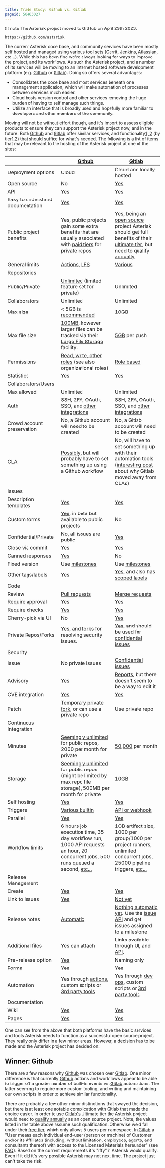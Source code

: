 ```yaml
---
title: Trade Study: Github vs. Gitlab
pageid: 50463027
---
```


!!! note 
    The Asterisk project moved to GitHub on April 29th 2023.

    https://github.com/asterisk

[//]: # (end-note)

The current Asterisk code base, and community services have been mostly self hosted and managed using various tool sets (Gerrit, Jenkins, Atlassian, etc...). While this has been fine we're always looking for ways to improve the project, and its workflows. As such the Asterisk project, and a number of its services will be moving to an internet hosted software development platform (e.g. [Github](https://github.com/) or [Gitlab](https://gitlab.com/)). Doing so offers several advantages:

* Consolidates the code base and most services beneath one management application, which will make automation of processes between services much easier.
* Cloud hosts version control and other services removing the huge burden of having to self manage such things.
* Utilize an interface that is broadly used and hopefully more familiar to developers and other members of the community.

Moving will not be without effort though, and it's import to assess eligible products to ensure they can support the Asterisk project now, and in the future. Both [Github](https://github.com/) and [Gitlab](https://gitlab.com/) offer similar services, and functionality[1](https://github.com/features) ,[2](https://about.gitlab.com/features/) (by tier[1](https://docs.github.com/en/get-started/learning-about-github/githubs-products),[2](https://about.gitlab.com/features/by-paid-tier/)) that should suffice for what's needed. The following is a list of items that may be relevant to the hosting of the Asterisk project at one of the sites:

|  | [Github](https://github.com/) | [Gitlab](https://gitlab.com/) |
| --- | --- | --- |
| Deployment options | Cloud | Cloud and locally hosted |
| Open source | No | [Yes](https://gitlab.com/gitlab-org/gitlab) |
| API | [Yes](https://docs.github.com/en/rest) | [Yes](https://docs.gitlab.com/ee/api/) |
| Easy to understand documentation | [Yes](https://docs.github.com/en) | [Yes](https://docs.gitlab.com/) |
| Public project benefits | Yes, public projects gain some extra benefits that are usually associated with [paid tiers](https://github.com/pricing) for private repos | Yes, being an [open source project](https://about.gitlab.com/solutions/open-source/) Asterisk should get full benefits of their [ultimate tier](https://about.gitlab.com/pricing/), but need to [qualify annually](https://about.gitlab.com/solutions/open-source/join/) |
| General limits | [Actions](https://docs.github.com/en/actions/learn-github-actions/usage-limits-billing-and-administration), [LFS](https://docs.github.com/en/repositories/working-with-files/managing-large-files/about-large-files-on-github) | [Various](https://docs.gitlab.com/ee/user/gitlab_com/index.html) |
| Repositories |  |  |
| Public/Private | [Unlimited](https://docs.github.com/en/repositories/creating-and-managing-repositories/about-repositories) (limited feature set for private) | Unlimited |
| Collaborators | Unlimited | Unlimited |
| Max size | < 5GB is [recommended](https://docs.github.com/en/repositories/working-with-files/managing-large-files/about-large-files-on-github) | [10GB](https://docs.gitlab.com/ee/user/gitlab_com/index.html#repository-size-limit) |
| Max file size | [100MB](https://docs.github.com/en/repositories/working-with-files/managing-large-files/about-large-files-on-github), however larger files can be tracked via their [Large File Storage](https://docs.github.com/en/repositories/working-with-files/managing-large-files/about-git-large-file-storage) facility. | [5GB](https://docs.gitlab.com/ee/user/gitlab_com/index.html#repository-size-limit) per push |
| Permissions | [Read, write, other roles](https://docs.github.com/en/organizations/managing-access-to-your-organizations-repositories/repository-roles-for-an-organization) (see also [organizational roles](https://docs.github.com/en/organizations/managing-peoples-access-to-your-organization-with-roles/roles-in-an-organization)) | [Role based](https://docs.gitlab.com/ee/user/permissions.html) |
| Statistics | [Yes](https://docs.github.com/en/repositories/viewing-activity-and-data-for-your-repository/viewing-a-summary-of-repository-activity) | [Yes](https://docs.gitlab.com/ee/user/analytics/repository_analytics.html) |
| Collaborators/Users |  |  |
| Max allowed | Unlimited | Unlimited |
| Auth | SSH, 2FA, OAuth, SSO, and [other integrations](https://docs.github.com/en/authentication) | SSH, 2FA, OAuth, SSO, and [other integrations](https://docs.gitlab.com/ee/topics/authentication/) |
| Crowd account preservation | No, a Github account will need to be created | No, a Gitlab account will need to be created |
| CLA | [Possibly](https://github.com/cla-assistant/cla-assistant), but will probably have to set something up using a Github workflow | No, will have to set something up with their automation tools ([interesting post](https://stackoverflow.com/questions/54132483/how-to-ask-for-cla-signature-in-merge-requests-on-gitlab) about why Gitlab moved away from CLAs) |
| Issues |  |  |
| Description templates | [Yes](https://docs.github.com/en/communities/using-templates-to-encourage-useful-issues-and-pull-requests/configuring-issue-templates-for-your-repository) | [Yes](https://docs.gitlab.com/ee/user/project/issues/index.html) |
| Custom forms | [Yes](https://docs.github.com/en/communities/using-templates-to-encourage-useful-issues-and-pull-requests/configuring-issue-templates-for-your-repository#creating-issue-forms), in beta but available to public projects | No |
| Confidential/Private | No, all issues are public | [Yes](https://docs.gitlab.com/ee/user/project/issues/confidential_issues.html) |
| Close via commit | [Yes](https://docs.github.com/en/issues/tracking-your-work-with-issues/linking-a-pull-request-to-an-issue#linking-a-pull-request-to-an-issue-using-a-keyword) | [Yes](https://docs.gitlab.com/ee/user/project/issues/managing_issues.html#closing-issues-automatically) |
| Canned responses | [Yes](https://docs.github.com/en/get-started/writing-on-github/working-with-saved-replies) | No |
| Fixed version | Use [milestones](https://docs.github.com/en/issues/using-labels-and-milestones-to-track-work/about-milestones) | Use [milestones](https://docs.gitlab.com/ee/user/project/milestones/) |
| Other tags/labels | [Yes](https://docs.github.com/en/issues/using-labels-and-milestones-to-track-work/managing-labels) | [Yes](https://docs.gitlab.com/ee/user/project/labels.html), and also has [scoped labels](https://docs.gitlab.com/ee/user/project/labels.html#scoped-labels) |
| Code |  |  |
| Review | [Pull requests](https://docs.github.com/en/pull-requests/collaborating-with-pull-requests/proposing-changes-to-your-work-with-pull-requests/about-pull-requests) | [Merge requests](https://docs.gitlab.com/ee/user/project/merge_requests/) |
| Require approval | [Yes](https://docs.github.com/en/repositories/configuring-branches-and-merges-in-your-repository/defining-the-mergeability-of-pull-requests/about-protected-branches) | [Yes](https://docs.gitlab.com/ee/user/project/merge_requests/approvals/) |
| Require checks | [Yes](https://docs.github.com/en/repositories/configuring-branches-and-merges-in-your-repository/defining-the-mergeability-of-pull-requests/troubleshooting-required-status-checks) | [Yes](https://docs.gitlab.com/ee/user/project/merge_requests/merge_when_pipeline_succeeds.html) |
| Cherry-pick via UI | No | [Yes](https://docs.gitlab.com/ee/user/project/merge_requests/cherry_pick_changes.html) |
| Private Repos/Forks | [Yes](https://docs.github.com/en/repositories/managing-your-repositorys-settings-and-features/managing-repository-settings/setting-repository-visibility), and [forks](https://docs.github.com/en/code-security/repository-security-advisories/collaborating-in-a-temporary-private-fork-to-resolve-a-repository-security-vulnerability) for resolving security issues. | [Yes](https://docs.gitlab.com/ee/user/project/repository/forking_workflow.html), and should be used for [confidential issues](https://docs.gitlab.com/ee/user/project/merge_requests/confidential.html) |
| Security |  |  |
| Issue | No private issues | [Confidential issues](https://docs.gitlab.com/ee/user/project/issues/confidential_issues.html) |
| Advisory | [Yes](https://docs.github.com/en/code-security/repository-security-advisories/about-github-security-advisories-for-repositories) | [Reports](https://docs.gitlab.com/ee/user/application_security/vulnerability_report/#manually-add-a-vulnerability-finding), but there doesn't seem to be a way to edit it |
| CVE integration | [Yes](https://docs.github.com/en/code-security/repository-security-advisories/publishing-a-repository-security-advisory#requesting-a-cve-identification-number-optional) | [Yes](https://docs.gitlab.com/ee/user/application_security/cve_id_request.html) |
| Patch | [Temporary private fork](https://docs.github.com/en/code-security/repository-security-advisories/collaborating-in-a-temporary-private-fork-to-resolve-a-repository-security-vulnerability), or can use a private repo | Use private repo |
| Continuous Integration |  |  |
| Minutes | [Seemingly unlimited](https://docs.github.com/en/billing/managing-billing-for-github-actions/about-billing-for-github-actions) for public repos, 2000 per month for private | [50,000](https://about.gitlab.com/pricing/) per month |
| Storage | [Seemingly unlimited](https://docs.github.com/en/billing/managing-billing-for-github-actions/about-billing-for-github-actions) for public repos (might be limited by max repo file storage), 500MB per month for private | [10GB](https://docs.gitlab.com/ee/user/usage_quotas.html) |
| Self hosting | [Yes](https://docs.github.com/en/actions/hosting-your-own-runners/about-self-hosted-runners) | [Yes](https://docs.gitlab.com/runner/) |
| Triggers | [Various builtin](https://docs.github.com/en/actions/using-workflows/events-that-trigger-workflows) | [API or webhook](https://docs.gitlab.com/ee/ci/triggers/) |
| Parallel | [Yes](https://docs.github.com/en/actions/using-workflows/workflow-syntax-for-github-actions) | [Yes](https://docs.gitlab.com/ee/ci/pipelines/) |
| Workflow limits | 6 hours job execution time, 35 day workflow run, 1000 API requests an hour, 20 concurrent jobs, 500 runs queued a second, [etc...](https://docs.github.com/en/actions/learn-github-actions/usage-limits-billing-and-administration) | 1GB artifact size, 1000 per group/1000 per project runners, unlimited concurrent jobs, 25000 pipeline triggers, [etc...](https://docs.gitlab.com/ee/user/gitlab_com/index.html#gitlab-cicd) |
| Release Management |  |  |
| Create | [Yes](https://docs.github.com/en/repositories/releasing-projects-on-github/about-releases) | [Yes](https://docs.gitlab.com/ee/user/project/releases/) |
| Link to issues | [Yes](https://docs.github.com/en/repositories/releasing-projects-on-github/linking-to-releases) | [Not yet](https://gitlab.com/gitlab-org/gitlab/-/issues/199087) |
| Release notes | [Automatic](https://docs.github.com/en/repositories/releasing-projects-on-github/automatically-generated-release-notes) | [Nothing automatic yet](https://gitlab.com/gitlab-org/gitlab/-/issues/15563). Use the [issue API](https://docs.gitlab.com/ee/api/milestones.html#get-all-issues-assigned-to-a-single-milestone) and get issues assigned to a milestone |
| Additional files | Yes can attach | Links available through UI, and [API](https://docs.gitlab.com/ee/api/releases/links.html). |
| Pre-release option | [Yes](https://docs.github.com/en/repositories/releasing-projects-on-github/managing-releases-in-a-repository) | Naming only |
| Forms | [Yes](https://docs.github.com/en/repositories/releasing-projects-on-github/automation-for-release-forms-with-query-parameters) | [Yes](https://about.gitlab.com/blog/2020/05/07/how-gitlab-automates-releases/) |
| Automation | Yes through [actions](https://github.com/features/actions), custom scripts or [3rd party tools](https://github.com/release-it/release-it) | Yes through [dev ops](https://docs.gitlab.com/ee/ci/introduction/#continuous-deployment), custom scripts or [3rd party tools](https://github.com/release-it/release-it) |
| Documentation |  |  |
| Wiki | [Yes](https://docs.github.com/en/communities/documenting-your-project-with-wikis/about-wikis) | [Yes](https://docs.gitlab.com/ee/user/project/wiki/) |
| Pages | [Yes](https://docs.github.com/en/pages/getting-started-with-github-pages/about-github-pages) | [Yes](https://docs.gitlab.com/ee/user/project/pages/) |

One can see from the above that both platforms have the basic services and tools Asterisk needs to function as a successful open source project. They really only differ in a few minor areas. However, a decision has to be made and the Asterisk project has decided on:

Winner: Github
--------------

There are a few reasons why [Github](https://github.com/) was chosen over [Gitlab](https://gitlab.com/). One minor difference is that currently [Github](https://github.com/) actions and workflows appear to be able to trigger off a greater number of built-in events vs. [Gitlab](https://gitlab.com/) automations. The latter seeming to require more custom tooling, and writing and maintaining our own scripts in order to achieve similar functionality.

There are probably a few other minor distinctions that swayed the decision, but there is at least one notable complication with [Gitlab](https://gitlab.com/) that made the choice easier. In order to use [Gitlab's](https://gitlab.com/) Ultimate tier the Asterisk project would need to [qualify annually](https://about.gitlab.com/solutions/open-source/join/) as an open source project. Note, the values listed in the table above assume such qualification. Otherwise we'd fall under their [free tier](https://about.gitlab.com/pricing/), which only allows 5 users per namespace. In [Gitlab](https://gitlab.com/) a "User means each individual end-user (person or machine) of Customer and/or its Affiliates (including, without limitation, employees, agents, and consultants thereof) with access to the Licensed Materials hereunder" (see [FAQ](https://about.gitlab.com/pricing/)).  Based on the current requirements it's "iffy" if Asterisk would qualify. Even if it did it's very possible Asterisk may not next time. The project just can't take the risk.
